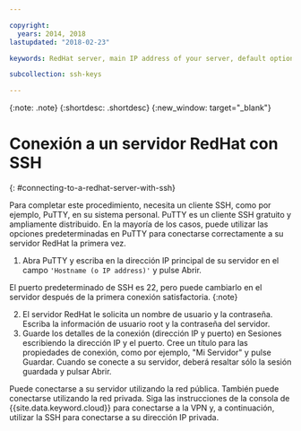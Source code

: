 ```yaml
---

copyright:
  years: 2014, 2018
lastupdated: "2018-02-23"

keywords: RedHat server, main IP address of your server, default options

subcollection: ssh-keys

---
```


{:note: .note}
{:shortdesc: .shortdesc}
{:new_window: target="_blank"}

# Conexión a un servidor RedHat con SSH
{: #connecting-to-a-redhat-server-with-ssh}

Para completar este procedimiento, necesita un cliente SSH, como por ejemplo, PuTTY, en su sistema personal. PuTTY es un cliente SSH gratuito y ampliamente distribuido.
En la mayoría de los casos, puede utilizar las opciones predeterminadas en PuTTY para conectarse correctamente a su servidor RedHat la primera vez.

1. Abra PuTTY y escriba en la dirección IP principal de su servidor en el campo `'Hostname (o IP address)'` y pulse Abrir.

  El puerto predeterminado de SSH es 22, pero puede cambiarlo en el servidor después de la primera conexión satisfactoria.
  {:note} 
  
2. El servidor RedHat le solicita un nombre de usuario y la contraseña. Escriba la información de usuario root y la contraseña del servidor.
3. Guarde los detalles de la conexión (dirección IP y puerto) en Sesiones escribiendo la dirección IP y el puerto. Cree un título para las propiedades de conexión, como por ejemplo, "Mi Servidor" y pulse Guardar.
  Cuando se conecte a su servidor, deberá resaltar sólo la sesión guardada y pulsar Abrir.

Puede conectarse a su servidor utilizando la red pública.
También puede conectarse utilizando la red privada. Siga las instrucciones de la consola de {{site.data.keyword.cloud}} para conectarse a la VPN y, a continuación, utilizar la SSH para conectarse a su dirección IP privada.
